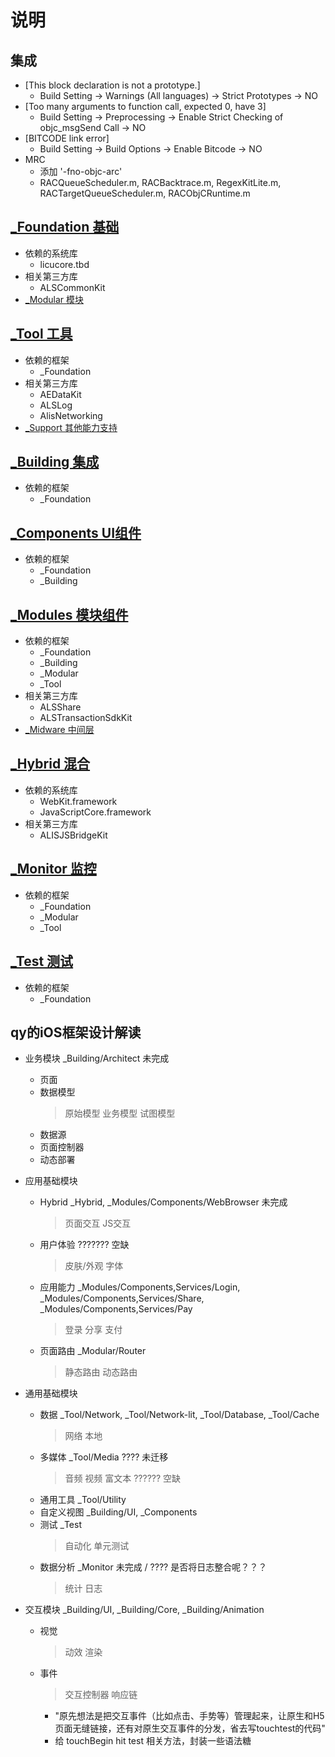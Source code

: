 # 说明

## 集成

* [This block declaration is not a prototype.]
    - Build Setting -> Warnings (All languages) -> Strict Prototypes -> NO
* [Too many arguments to function call, expected 0, have 3]
	- Build Setting -> Preprocessing -> Enable Strict Checking of objc_msgSend Call -> NO
* [BITCODE link error]
	- Build Setting -> Build Options -> Enable Bitcode -> NO
* MRC
    - 添加 '-fno-objc-arc'
    - RACQueueScheduler.m, RACBacktrace.m, RegexKitLite.m, RACTargetQueueScheduler.m, RACObjCRuntime.m

## [_Foundation 基础](_Foundation/README.md)

* 依赖的系统库
	- licucore.tbd
* 相关第三方库
	- ALSCommonKit
* [_Modular 模块](_Modular/README.md)

## [_Tool 工具](_Tool/README.md)

* 依赖的框架
	- _Foundation
* 相关第三方库
	- AEDataKit
	- ALSLog
	- AlisNetworking
* [_Support 其他能力支持](_Support/README.md)

## [_Building 集成](_Building/README.md)

* 依赖的框架
	- _Foundation

## [_Components UI组件](_Components/README.md)

* 依赖的框架
	- _Foundation
	- _Building

## [_Modules 模块组件](_Modules/README.md)

* 依赖的框架
	- _Foundation
	- _Building
	- _Modular
	- _Tool
* 相关第三方库
	- ALSShare
	- ALSTransactionSdkKit
* [_Midware 中间层](_Midware/README.md)

## [_Hybrid 混合](_Hybrid/README.md)

* 依赖的系统库
  - WebKit.framework
  - JavaScriptCore.framework
* 相关第三方库
	- ALISJSBridgeKit

## [_Monitor 监控](_Monitor/README.md)

* 依赖的框架
	- _Foundation
	- _Modular
	- _Tool

## [_Test 测试](_Test/README.md)

* 依赖的框架
	- _Foundation

## qy的iOS框架设计解读

* 业务模块 _Building/Architect 未完成
	- 页面
	- 数据模型
		> 原始模型
		> 业务模型
		> 试图模型
	- 数据源
	- 页面控制器
	- 动态部署
* 应用基础模块
	- Hybrid _Hybrid, _Modules/Components/WebBrowser 未完成
		> 页面交互
		> JS交互
	- 用户体验 ??????? 空缺
		> 皮肤/外观
		> 字体
	- 应用能力 _Modules/Components,Services/Login, _Modules/Components,Services/Share, _Modules/Components,Services/Pay
		> 登录
		> 分享
		> 支付
	- 页面路由 _Modular/Router
		> 静态路由
		> 动态路由
* 通用基础模块 
	- 数据 _Tool/Network, _Tool/Network-lit, _Tool/Database, _Tool/Cache
		> 网络
		> 本地
	- 多媒体 _Tool/Media ???? 未迁移
		> 音频
		> 视频
		> 富文本 ?????? 空缺
	- 通用工具 _Tool/Utility
	- 自定义视图 _Building/UI, _Components
	- 测试 _Test
		> 自动化
		> 单元测试
	- 数据分析 _Monitor 未完成 / ???? 是否将日志整合呢？？？
		> 统计
		> 日志

* 交互模块 _Building/UI, _Building/Core, _Building/Animation
	- 视觉
		> 动效
		> 渲染
	- 事件
		> 交互控制器
		> 响应链
		- "原先想法是把交互事件（比如点击、手势等）管理起来，让原生和H5页面无缝链接，还有对原生交互事件的分发，省去写touchtest的代码"
		- 给 touchBegin hit test 相关方法，封装一些语法糖


